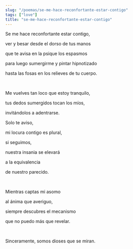 ```yaml
---
slug: "/poemas/se-me-hace-reconfortante-estar-contigo"
tags: ["love"]
title: "se-me-hace-reconfortante-estar-contigo"
---
```

Se me hace reconfortante estar contigo,

ver y besar desde el dorso de tus manos

que te avisa en la psique los espasmos

para luego sumergirme y pintar hipnotizado

hasta las fosas en los relieves de tu cuerpo.

&nbsp;

Me vuelves tan loco que estoy tranquilo,

tus dedos sumergidos tocan los míos,

invitándolos a adentrarse.

 

Solo te aviso,

mi locura contigo es plural,

si seguimos, 

nuestra insania se elevará

a la equivalencia 

de nuestro parecido.

&nbsp;

Mientras captas mi asomo 

al ánima que averiguo,

siempre descubres el mecanismo

que no puedo más que revelar.

&nbsp;

Sinceramente, somos dioses que se miran.